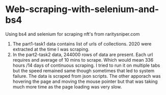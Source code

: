 # Web-scraping-with-selenium-and-bs4
Using bs4 and selenium for scraping nft's from raritysniper.com
1. The part1-task1 data contains list of urls of collections. 2020 were extracted at the time I was scraping.
2. In the part2-task2 data, 244000 rows of data are present. Each url requires and average of 10 mins to scrape. 
Which would mean 336 hours /14 days of continuous scraping. I tried to run it on multiple tabs but the speed remained 
same though sometimes that led to system failure.
The data is scraped from json scripts. The other apporach was hovering the page and moving the mouse pointer but 
that was taking much more time as the page loading was very slow.
